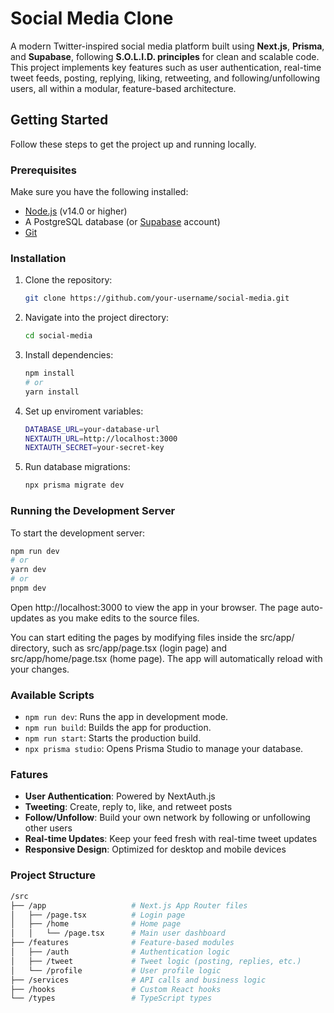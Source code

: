 # Social Media Clone 

A modern Twitter-inspired social media platform built using **Next.js**, **Prisma**, and **Supabase**, following **S.O.L.I.D. principles** for clean and scalable code. This project implements key features such as user authentication, real-time tweet feeds, posting, replying, liking, retweeting, and following/unfollowing users, all within a modular, feature-based architecture.

## Getting Started

Follow these steps to get the project up and running locally.

### Prerequisites

Make sure you have the following installed:
- [Node.js](https://nodejs.org/) (v14.0 or higher)
- A PostgreSQL database (or [Supabase](https://supabase.com/) account)
- [Git](https://git-scm.com/)

### Installation

1. Clone the repository:

   ```bash
   git clone https://github.com/your-username/social-media.git
   ```

2. Navigate into the project directory:

   ```bash
   cd social-media
   ```

3. Install dependencies:

   ```bash
   npm install
   # or 
   yarn install
   ```

4. Set up enviroment variables:
   
   ```bash
   DATABASE_URL=your-database-url
   NEXTAUTH_URL=http://localhost:3000
   NEXTAUTH_SECRET=your-secret-key
   ```

5. Run database migrations: 

   ```bash
   npx prisma migrate dev
   ```

### Running the Development Server

To start the development server:

```bash
npm run dev
# or
yarn dev
# or 
pnpm dev
```

Open http://localhost:3000 to view the app in your browser. The page auto-updates as you make edits to the source files.

You can start editing the pages by modifying files inside the src/app/ directory, such as src/app/page.tsx (login page) and src/app/home/page.tsx (home page). The app will automatically reload with your changes.

###  Available Scripts

- `npm run dev`: Runs the app in development mode.
- `npm run build`: Builds the app for production.
- `npm run start`: Starts the production build.
- `npx prisma studio`: Opens Prisma Studio to manage your database.

### Fatures

- **User Authentication**: Powered by NextAuth.js
- **Tweeting**: Create, reply to, like, and retweet posts
- **Follow/Unfollow**: Build your own network by following or unfollowing other users
- **Real-time Updates**: Keep your feed fresh with real-time tweet updates
- **Responsive Design**: Optimized for desktop and mobile devices

### Project Structure

```bash
/src
├── /app                   # Next.js App Router files
│   ├── /page.tsx          # Login page
│   ├── /home              # Home page
│   │   └── /page.tsx      # Main user dashboard
├── /features              # Feature-based modules
│   ├── /auth              # Authentication logic
│   ├── /tweet             # Tweet logic (posting, replies, etc.)
│   └── /profile           # User profile logic
├── /services              # API calls and business logic
├── /hooks                 # Custom React hooks
└── /types                 # TypeScript types
```